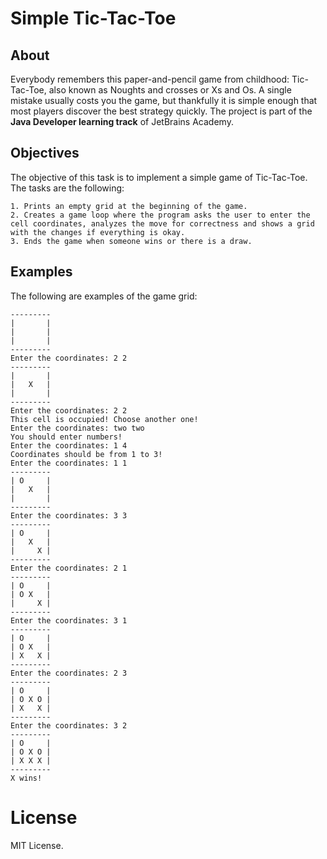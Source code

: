 # Simple Tic-Tac-Toe

## About
Everybody remembers this paper-and-pencil game from childhood: Tic-Tac-Toe, also known as Noughts and crosses or Xs and Os. 
A single mistake usually costs you the game, but thankfully it is simple enough that most players discover the best strategy quickly. 
The project is part of the **Java Developer learning track** of JetBrains Academy.

## Objectives

The objective of this task is to implement a simple game of Tic-Tac-Toe.
The tasks are the following:

    1. Prints an empty grid at the beginning of the game.
    2. Creates a game loop where the program asks the user to enter the cell coordinates, analyzes the move for correctness and shows a grid with the changes if everything is okay.
    3. Ends the game when someone wins or there is a draw.


## Examples
The following are examples of the game grid:
   
    ---------
    |       |
    |       |
    |       |
    ---------
    Enter the coordinates: 2 2
    ---------
    |       |
    |   X   |
    |       |
    ---------
    Enter the coordinates: 2 2
    This cell is occupied! Choose another one!
    Enter the coordinates: two two
    You should enter numbers!
    Enter the coordinates: 1 4
    Coordinates should be from 1 to 3!
    Enter the coordinates: 1 1
    ---------
    | O     |
    |   X   |
    |       |
    ---------
    Enter the coordinates: 3 3
    ---------
    | O     |
    |   X   |
    |     X |
    ---------
    Enter the coordinates: 2 1
    ---------
    | O     |
    | O X   |
    |     X |
    ---------
    Enter the coordinates: 3 1
    ---------
    | O     |
    | O X   |
    | X   X |
    ---------
    Enter the coordinates: 2 3
    ---------
    | O     |
    | O X O |
    | X   X |
    ---------
    Enter the coordinates: 3 2
    ---------
    | O     |
    | O X O |
    | X X X |
    ---------
    X wins!
# License
MIT License.
